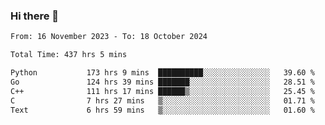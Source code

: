 ### Hi there 👋

<!--
**floyiac/floyiac** is a ✨ _special_ ✨ repository because its `README.md` (this file) appears on your GitHub profile.

Here are some ideas to get you started:

- 🔭 I’m currently working on ...
- 🌱 I’m currently learning ...
- 👯 I’m looking to collaborate on ...
- 🤔 I’m looking for help with ...
- 💬 Ask me about ...
- 📫 How to reach me: ...
- 😄 Pronouns: ...
- ⚡ Fun fact: ...
-->

<!--START_SECTION:waka-->

```txt
From: 16 November 2023 - To: 18 October 2024

Total Time: 437 hrs 5 mins

Python           173 hrs 9 mins  ██████████░░░░░░░░░░░░░░░   39.60 %
Go               124 hrs 39 mins ███████░░░░░░░░░░░░░░░░░░   28.51 %
C++              111 hrs 17 mins ██████▒░░░░░░░░░░░░░░░░░░   25.45 %
C                7 hrs 27 mins   ▒░░░░░░░░░░░░░░░░░░░░░░░░   01.71 %
Text             6 hrs 59 mins   ▒░░░░░░░░░░░░░░░░░░░░░░░░   01.60 %
```

<!--END_SECTION:waka-->
